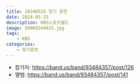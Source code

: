 ```yaml
---
title: 20240525 정기 훈련
date: 2024-05-25
description: KBS스포츠월드
image: 59966544815.jpg
tags:
    - KBS
categories:
    - 정기훈련
---
```


- 참가자: https://band.us/band/93484357/post/126
- 앨범: https://band.us/band/93484357/post/141